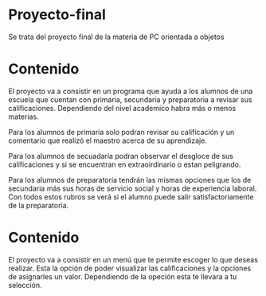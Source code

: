 # Proyecto-final
Se trata del proyecto final de la materia de PC orientada a objetos

# Contenido
El proyecto va a consistir en un programa que ayuda a los alumnos de una escuela que cuentan con primaria, secundaria y preparatoria a revisar sus calificaciones. Dependiendo del nivel academico habra más o menos materias.

Para los alumnos de primaria solo podran revisar su calificación y un comentario que realizó el maestro acerca de su aprendizaje.

Para los alumnos de secuadaria podran observar el desgloce de sus calificaciones y si se encuentran en extraoirdinario o estan peligrando.

Para los alumnos de preparatoria tendrán las mismas opciones que los de secundaria más sus horas de servicio social y horas de experiencia laboral. Con todos estos rubros se verá si el alumno puede salir satisfactoriamente de la preparatoria.



# Contenido
El proyecto va a consistir en un menú que te permite escoger lo que deseas realizar. Esta la opción de poder visualizar las calificaciones y la opciones de asignarles un valor. Dependiendo de la opeción esta te llevara a tu selección. 
